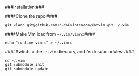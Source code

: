 ###Installation:###

####Clone the repo:####

```shell
git clone git@github.com:sudoExistencem/dotvim.git ~/.vim
```

####Make Vim load from `~/.vim/vimrc`:####

```shell
echo "runtime vimrc" > ~/.vimrc
```

####Switch to the `~/.vim` directory, and fetch submodules:####

```shell
cd ~/.vim
git submodule init
git submodule update
```
